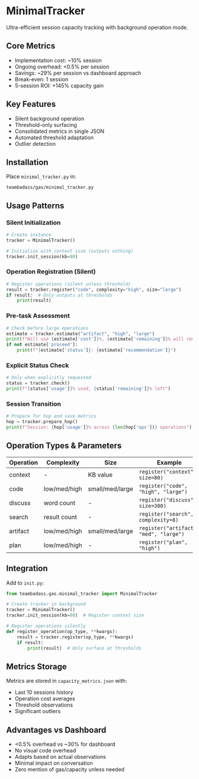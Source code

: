 # MinimalTracker

Ultra-efficient session capacity tracking with background operation mode.

## Core Metrics
- Implementation cost: ~10% session
- Ongoing overhead: <0.5% per session
- Savings: ~29% per session vs dashboard approach
- Break-even: 1 session
- 5-session ROI: +145% capacity gain

## Key Features
- Silent background operation
- Threshold-only surfacing
- Consolidated metrics in single JSON
- Automated threshold adaptation
- Outlier detection

## Installation
Place `minimal_tracker.py` in:
```
teambadass/gas/minimal_tracker.py
```

## Usage Patterns

### Silent Initialization
```python
# Create instance
tracker = MinimalTracker()

# Initialize with context size (outputs nothing)
tracker.init_session(kb=80)
```

### Operation Registration (Silent)
```python
# Register operations (silent unless threshold)
result = tracker.register("code", complexity="high", size="large")
if result:  # Only outputs at thresholds
    print(result)
```

### Pre-task Assessment
```python
# Check before large operations
estimate = tracker.estimate("artifact", "high", "large")
print(f"Will use {estimate['cost']}%, {estimate['remaining']}% will remain")
if not estimate['proceed']:
    print(f"{estimate['status']}: {estimate['recommendation']}")
```

### Explicit Status Check
```python
# Only when explicitly requested
status = tracker.check()
print(f"{status['usage']}% used, {status['remaining']}% left")
```

### Session Transition
```python
# Prepare for hop and save metrics
hop = tracker.prepare_hop()
print(f"Session: {hop['usage']}% across {len(hop['ops'])} operations")
```

## Operation Types & Parameters

| Operation | Complexity | Size | Example |
|-----------|------------|------|---------|
| context | - | KB value | `register("context", size=80)` |
| code | low/med/high | small/med/large | `register("code", "high", "large")` |
| discuss | word count | - | `register("discuss", size=300)` |
| search | result count | - | `register("search", complexity=8)` |
| artifact | low/med/high | small/med/large | `register("artifact", "med", "large")` |
| plan | low/med/high | - | `register("plan", "high")` |

## Integration
Add to `init.py`:

```python
from teambadass.gas.minimal_tracker import MinimalTracker

# Create tracker in background
tracker = MinimalTracker()
tracker.init_session(kb=80)  # Register context size

# Register operations silently
def register_operation(op_type, **kwargs):
    result = tracker.register(op_type, **kwargs)
    if result:
        print(result)  # Only surface at thresholds
```

## Metrics Storage
Metrics are stored in `capacity_metrics.json` with:
- Last 10 sessions history
- Operation cost averages
- Threshold observations
- Significant outliers

## Advantages vs Dashboard
- <0.5% overhead vs ~30% for dashboard
- No visual code overhead
- Adapts based on actual observations
- Minimal impact on conversation
- Zero mention of gas/capacity unless needed